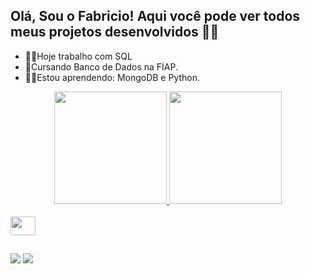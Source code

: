 ## Olá, Sou o Fabricio! Aqui você pode ver todos meus projetos desenvolvidos 👨‍💻

- 👨‍💻Hoje trabalho com SQL 
- 🎒Cursando Banco de Dados na FIAP. 
- 👨‍💻Estou aprendendo: MongoDB e Python.

<div align="center">
  <a href="https://github.com/FBmaia">
  <img height="180em" src="https://github-readme-stats.vercel.app/api?username=FBMaia&show_icons=true&theme=dark&include_all_commits=true&count_private=true"/>
  <img height="180em" src="https://github-readme-stats.vercel.app/api/top-langs/?username=FBmaia&layout=compact&langs_count=7&theme=dark"/>
</div>

<div style="display: inline_block"><br>
 
  <img align="center" height="30" width="40" src="https://cdn.jsdelivr.net/gh/devicons/devicon/icons/postgresql/postgresql-original-wordmark.svg" />

</div>

##

<div>
  <a href = "mailto:fabricio.maia.amtonio1@gmail.com"><img src="https://img.shields.io/badge/-Gmail-%23333?style=for-the-badge&logo=gmail&logoColor=white" target="_blank"></a>
  <a href="https://www.linkedin.com/in/fabricio-maia/" target="_blank"><img src="https://img.shields.io/badge/-LinkedIn-%230077B5?style=for-the-badge&logo=linkedin&logoColor=white" target="_blank"></a> 

</div>
